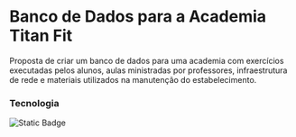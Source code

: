 # Banco de Dados para a Academia Titan Fit
Proposta de criar um banco de dados para uma academia com exercícios executadas pelos alunos, aulas ministradas por professores, infraestrutura de rede e materiais utilizados na manutenção do estabelecimento.

### Tecnologia
![Static Badge](https://img.shields.io/badge/SQL_Server-black?style=flat&logoColor=white&logoSize=auto&color=black)

